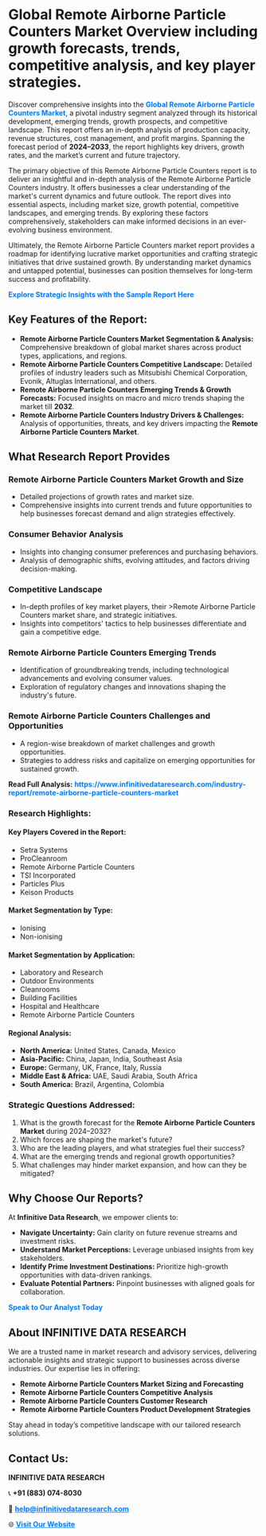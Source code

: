 <h1>Global Remote Airborne Particle Counters Market Overview including growth forecasts, trends, competitive analysis, and key player strategies.</h1>
<p>
Discover comprehensive insights into the 
<a href="https://www.infinitivedataresearch.com/industry-report/remote-airborne-particle-counters-market" rel="dofollow" style="color: #007BFF; text-decoration: none;"><strong>Global Remote Airborne Particle Counters Market</strong></a>, a pivotal industry segment analyzed through its historical development, emerging trends, growth prospects, and competitive landscape. This report offers an in-depth analysis of production capacity, revenue structures, cost management, and profit margins. Spanning the forecast period of <strong>2024–2033</strong>, the report highlights key drivers, growth rates, and the market’s current and future trajectory.
</p>
<p>
The primary objective of this Remote Airborne Particle Counters report is to deliver an insightful and in-depth analysis of the Remote Airborne Particle Counters industry. It offers businesses a clear understanding of the market's current dynamics and future outlook. The report dives into essential aspects, including market size, growth potential, competitive landscapes, and emerging trends. By exploring these factors comprehensively, stakeholders can make informed decisions in an ever-evolving business environment.
</p>
<p>
Ultimately, the Remote Airborne Particle Counters market report provides a roadmap for identifying lucrative market opportunities and crafting strategic initiatives that drive sustained growth. By understanding market dynamics and untapped potential, businesses can position themselves for long-term success and profitability.
</p>
<p>
<a href="https://www.infinitivedataresearch.com/request-sample/reportId=103958" style="color: #007BFF; text-decoration: none;"><strong>Explore Strategic Insights with the Sample Report Here</strong></a>
</p>

<h2>Key Features of the Report:</h2>
<ul>
<li><strong>Remote Airborne Particle Counters Market Segmentation & Analysis:</strong> Comprehensive breakdown of global market shares across product types, applications, and regions.</li>
<li><strong>Remote Airborne Particle Counters Competitive Landscape:</strong> Detailed profiles of industry leaders such as Mitsubishi Chemical Corporation, Evonik, Altuglas International, and others.</li>
<li><strong>Remote Airborne Particle Counters Emerging Trends & Growth Forecasts:</strong> Focused insights on macro and micro trends shaping the market till <strong>2032</strong>.</li>
<li><strong>Remote Airborne Particle Counters Industry Drivers & Challenges:</strong> Analysis of opportunities, threats, and key drivers impacting the <strong>Remote Airborne Particle Counters Market</strong>.</li>
</ul>

<h2>What Research Report Provides</h2>
<h3>Remote Airborne Particle Counters Market Growth and Size</h3>
<ul>
<li>Detailed projections of growth rates and market size.</li>
<li>Comprehensive insights into current trends and future opportunities to help businesses forecast demand and align strategies effectively.</li>
</ul>

<h3>Consumer Behavior Analysis</h3>
<ul>
<li>Insights into changing consumer preferences and purchasing behaviors.</li>
<li>Analysis of demographic shifts, evolving attitudes, and factors driving decision-making.</li>
</ul>

<h3>Competitive Landscape</h3>
<ul>
<li>In-depth profiles of key market players, their >Remote Airborne Particle Counters market share, and strategic initiatives.</li>
<li>Insights into competitors' tactics to help businesses differentiate and gain a competitive edge.</li>
</ul>

<h3>Remote Airborne Particle Counters Emerging Trends</h3>
<ul>
<li>Identification of groundbreaking trends, including technological advancements and evolving consumer values.</li>
<li>Exploration of regulatory changes and innovations shaping the industry's future.</li>
</ul>

<h3>Remote Airborne Particle Counters Challenges and Opportunities</h3>
<ul>
<li>A region-wise breakdown of market challenges and growth opportunities.</li>
<li>Strategies to address risks and capitalize on emerging opportunities for sustained growth.</li>
</ul>
<p><strong>Read Full Analysis:</strong> <a href="https://www.infinitivedataresearch.com/industry-report/remote-airborne-particle-counters-market" rel="dofollow" style="color: #007BFF; text-decoration: none;"><strong>https://www.infinitivedataresearch.com/industry-report/remote-airborne-particle-counters-market</strong></a></p>
<h3>Research Highlights:</h3>
<h4>Key Players Covered in the Report:</h4>
<ul><li>Setra Systems</li><li>ProCleanroom</li><li>Remote Airborne Particle Counters</li><li>TSI Incorporated</li><li>Particles Plus</li><li>Keison Products</li></ul>
<h4>Market Segmentation by Type:</h4>
<ul><li>Ionising</li><li>Non-ionising</li></ul>
<h4>Market Segmentation by Application:</h4>
<ul><li>Laboratory and Research</li><li>Outdoor Environments</li><li>Cleanrooms</li><li>Building Facilities</li><li>Hospital and Healthcare</li><li>Remote Airborne Particle Counters</li></ul>

<h4>Regional Analysis:</h4>
<ul>
<li><strong>North America:</strong> United States, Canada, Mexico</li>
<li><strong>Asia-Pacific:</strong> China, Japan, India, Southeast Asia</li>
<li><strong>Europe:</strong> Germany, UK, France, Italy, Russia</li>
<li><strong>Middle East & Africa:</strong> UAE, Saudi Arabia, South Africa</li>
<li><strong>South America:</strong> Brazil, Argentina, Colombia</li>
</ul>

<h3>Strategic Questions Addressed:</h3>
<ol>
<li>What is the growth forecast for the <strong>Remote Airborne Particle Counters Market</strong> during 2024–2032?</li>
<li>Which forces are shaping the market's future?</li>
<li>Who are the leading players, and what strategies fuel their success?</li>
<li>What are the emerging trends and regional growth opportunities?</li>
<li>What challenges may hinder market expansion, and how can they be mitigated?</li>
</ol>

<h2>Why Choose Our Reports?</h2>
<p>At <strong>Infinitive Data Research</strong>, we empower clients to:</p>
<ul>
<li><strong>Navigate Uncertainty:</strong> Gain clarity on future revenue streams and investment risks.</li>
<li><strong>Understand Market Perceptions:</strong> Leverage unbiased insights from key stakeholders.</li>
<li><strong>Identify Prime Investment Destinations:</strong> Prioritize high-growth opportunities with data-driven rankings.</li>
<li><strong>Evaluate Potential Partners:</strong> Pinpoint businesses with aligned goals for collaboration.</li>
</ul>
<p><a href="https://www.infinitivedataresearch.com/industry-report/remote-airborne-particle-counters-market" rel="dofollow" style="color: #007BFF; text-decoration: none;"><strong>Speak to Our Analyst Today</strong></a></p>

<h2>About INFINITIVE DATA RESEARCH</h2>
<p>We are a trusted name in market research and advisory services, delivering actionable insights and strategic support to businesses across diverse industries. Our expertise lies in offering:</p>
<ul>
<li><strong>Remote Airborne Particle Counters Market Sizing and Forecasting</strong></li>
<li><strong>Remote Airborne Particle Counters Competitive Analysis</strong></li>
<li><strong>Remote Airborne Particle Counters Customer Research</strong></li>
<li><strong>Remote Airborne Particle Counters Product Development Strategies</strong></li>
</ul>
<p>Stay ahead in today’s competitive landscape with our tailored research solutions.</p>

<h2>Contact Us:</h2>
<p><strong>INFINITIVE DATA RESEARCH</strong></p>
<p>📞 <strong>+91 (883) 074-8030</strong></p>
<p>📧 <strong><a href="mailto:help@infinitivedataresearch.com" style="color: #007BFF;">help@infinitivedataresearch.com</a></strong></p>
<p>🌐 <strong><a href="https://www.infinitivedataresearch.com" rel="dofollow" style="color: #007BFF;">Visit Our Website</a></strong></p>